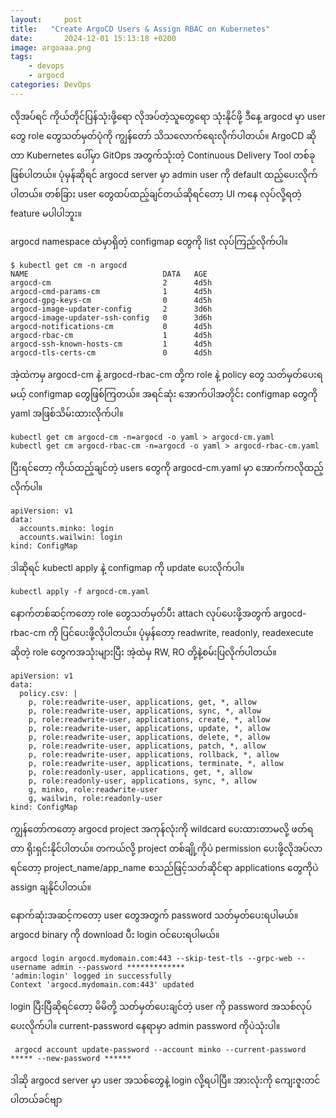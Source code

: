 ```yaml
---
layout:     post
title:   "Create ArgoCD Users & Assign RBAC on Kubernetes"
date:       2024-12-01 15:13:18 +0200
image: argoaaa.png
tags:
    - devops
    - argocd
categories: DevOps
---
```


<p> လိုအပ်ရင် ကိုယ်တိုင်ပြန်သုံးဖို့ရော လိုအပ်တဲ့သူတွေရော သုံးနိုင်ဖို့ ဒီနေ့ argocd မှာ user တွေ role တွေသတ်မှတ်ပုံကို ကျွန်တော် သိသလောက်ရေးလိုက်ပါတယ်။ ArgoCD ဆိုတာ Kubernetes ပေါ်မှာ GitOps အတွက်သုံးတဲ့ Continuous Delivery Tool တစ်ခု ဖြစ်ပါတယ်။ ပုံမှန်ဆိုရင် argocd server မှာ admin user ကို default ထည့်ပေးလိုက်ပါတယ်။ တစ်ခြား user တွေထပ်ထည့်ချင်တယ်ဆိုရင်တော့ UI ကနေ လုပ်လို့ရတဲ့ feature မပါပါဘူး။ </p>

<p> argocd namespace ထဲမှာရှိတဲ့ configmap တွေကို list လုပ်ကြည့်လိုက်ပါ။</p>

```
$ kubectl get cm -n argocd
NAME                              DATA   AGE
argocd-cm                         2      4d5h
argocd-cmd-params-cm              1      4d5h
argocd-gpg-keys-cm                0      4d5h
argocd-image-updater-config       2      3d6h
argocd-image-updater-ssh-config   0      3d6h
argocd-notifications-cm           0      4d5h
argocd-rbac-cm                    1      4d5h
argocd-ssh-known-hosts-cm         1      4d5h
argocd-tls-certs-cm               0      4d5h
```
အဲ့ထဲကမှ argocd-cm နဲ့ argocd-rbac-cm တို့က role နဲ့ policy တွေ သတ်မှတ်ပေးရမယ့် configmap တွေဖြစ်ကြတယ်။ အရင်ဆုံး အောက်ပါအတိုင်း configmap တွေကို yaml အဖြစ်သိမ်းထားလိုက်ပါ။

```
kubectl get cm argocd-cm -n=argocd -o yaml > argocd-cm.yaml
kubectl get cm argocd-rbac-cm -n=argocd -o yaml > argocd-rbac-cm.yaml
```
ပြီးရင်တော့ ကိုယ်ထည့်ချင်တဲ့ users တွေကို argocd-cm.yaml မှာ အောက်ကလိုထည့်လိုက်ပါ။

```
apiVersion: v1
data:
  accounts.minko: login
  accounts.wailwin: login
kind: ConfigMap
```
ဒါဆိုရင် kubectl apply နဲ့ configmap ကို update ပေးလိုက်ပါ။
```
kubectl apply -f argocd-cm.yaml
```
နောက်တစ်ဆင့်ကတော့ role တွေသတ်မှတ်ပီး attach လုပ်ပေးဖို့အတွက် argocd-rbac-cm ကို ပြင်ပေးဖို့လိုပါတယ်။ ပုံမှန်တော့ readwrite, readonly, readexecute ဆိုတဲ့ role တွေကအသုံးများပြီး အဲ့ထဲမှ RW, RO တို့နဲ့စမ်းပြလိုက်ပါတယ်။

```
apiVersion: v1
data:
  policy.csv: |
    p, role:readwrite-user, applications, get, *, allow
    p, role:readwrite-user, applications, sync, *, allow
    p, role:readwrite-user, applications, create, *, allow
    p, role:readwrite-user, applications, update, *, allow
    p, role:readwrite-user, applications, delete, *, allow
    p, role:readwrite-user, applications, patch, *, allow
    p, role:readwrite-user, applications, rollback, *, allow
    p, role:readwrite-user, applications, terminate, *, allow
    p, role:readonly-user, applications, get, *, allow
    p, role:readonly-user, applications, sync, *, allow
    g, minko, role:readwrite-user
    g, wailwin, role:readonly-user
kind: ConfigMap
```
ကျွန်တော်ကတော့ argocd project အကုန်လုံးကို wildcard ပေးထားတာမလို့ ဖတ်ရတာ ရိုးရှင်းနိုင်ပါတယ်။ တကယ်လို့ project တစ်ချို့ကိုပဲ permission ပေးဖို့လိုအပ်လာရင်တော့ project_name/app_name စသည်ဖြင့်သတ်ဆိုင်ရာ applications တွေကိုပဲ assign ချနိုင်ပါတယ်။

<p> နောက်ဆုံးအဆင့်ကတော့ user တွေအတွက် password သတ်မှတ်ပေးရပါမယ်။ argocd binary ကို download ပီး login ဝင်ပေးရပါမယ်။</p>

```
argocd login argocd.mydomain.com:443 --skip-test-tls --grpc-web --username admin --password *************
'admin:login' logged in successfully
Context 'argocd.mydomain.com:443' updated
```
login ပြီးပြီဆိုရင်တော့ မိမိတို့ သတ်မှတ်ပေးချင်တဲ့ user ကို password အသစ်လုပ်ပေးလိုက်ပါ။ current-password နေရာမှာ admin password ကိုပဲသုံးပါ။

```
 argocd account update-password --account minko --current-password ***** --new-password ******
```
ဒါဆို argocd server မှာ user အသစ်တွေနဲ့ login လို့ရပါပြီ။ အားလုံးကို ကျေးဇူးတင်ပါတယ်ခင်ဗျာ 

